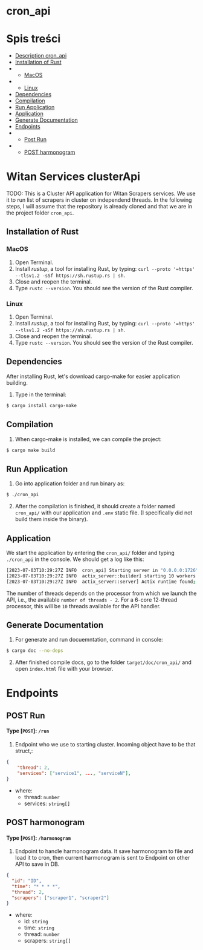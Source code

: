 # cron_api

# Spis treści

- [Description cron_api](#witan-services-clusterapi)
- [Installation of Rust](#installation-of-rust)
- - [MacOS](#macos)
- - [Linux](#linux)
- [Dependencies](#dependencies)
- [Compilation](#compilation)
- [Run Application](#run-application)
- [Application](#application)
- [Generate Documentation](#generate-documentation)
- [Endpoints](#endpoints)
- - [Post Run](#post-run)
- - [POST harmonogram](#post-harmonogram)

# Witan Services clusterApi

TODO: This is a Cluster API application for Witan Scrapers services. We use it to run list of scrapers in cluster on independend threads. In the following steps, I will assume that the repository is already cloned and that we are in the project folder `cron_api`.

## Installation of Rust

### MacOS

1. Open Terminal.
2. Install _rustup_, a tool for installing Rust, by typing: `curl --proto '=https' --tlsv1.2 -sSf https://sh.rustup.rs | sh`.
3. Close and reopen the terminal.
4. Type `rustc --version`. You should see the version of the Rust compiler.

### Linux

1. Open Terminal.
2. Install _rustup_, a tool for installing Rust, by typing: `curl --proto '=https' --tlsv1.2 -sSf https://sh.rustup.rs | sh`.
3. Close and reopen the terminal.
4. Type `rustc --version`. You should see the version of the Rust compiler.

## Dependencies

After installing Rust, let's download cargo-make for easier application building.

1. Type in the terminal:

```sh
$ cargo install cargo-make
```

## Compilation

1. When cargo-make is installed, we can compile the project:

```sh
$ cargo make build
```

## Run Application

1. Go into application folder and run binary as:

```sh
$ ./cron_api
```

2. After the compilation is finished, it should create a folder named `cron_api/` with our application and `.env` static file. (I specifically did not build them inside the binary).

## Application

We start the application by entering the `cron_api/` folder and typing `./cron_api` in the console. We should get a log like this:

```sh
[2023-07-03T10:29:27Z INFO  cron_api] Starting server in "0.0.0.0:1726" with 10 threads
[2023-07-03T10:29:27Z INFO  actix_server::builder] starting 10 workers
[2023-07-03T10:29:27Z INFO  actix_server::server] Actix runtime found; starting in Actix runtime

```

The number of threads depends on the processor from which we launch the API, i.e., the available `number of threads - 2`. For a 6-core 12-thread processor, this will be `10` threads available for the API handler.

## Generate Documentation

1. For generate and run docuemntation, command in console:

```sh
$ cargo doc --no-deps
```

2. After finished compile docs, go to the folder `target/doc/cron_api/` and open `index.html` file with your browser.

# Endpoints

## POST Run

#### Type [`POST`]: `/run`

1. Endpoint who we use to starting cluster. Incoming object have to be that struct,:

```json
{
    "thread": 2,
    "services": ["service1", ..., "serviceN"],
}
```

- where:
  - thread: `number`
  - services: `string[]`

## POST harmonogram

#### Type [`POST`]: `/harmonogram`

1. Endpoint to handle harmonogram data. It save harmonogram to file and load it to cron, then current harmonogram is sent to Endpoint on other API to save in DB.

```json
{
  "id": "ID",
  "time": "* * * *",
  "thread": 2,
  "scrapers": ["scraper1", "scraper2"]
}
```

- where:
  - id: `string`
  - time: `string`
  - thread: `number`
  - scrapers: `string[]`
